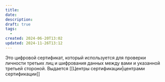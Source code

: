 ```yaml
---
title: 
date: 
description: 
draft: true
tags:
  - 
created: 2024-06-20T13:02
updated: 2024-11-26T13:12
---
```

Это цифровой сертификат, который используется для проверки личности третьих лиц и шифрования данных между вами и указанной третьей стороной.
Выдается [[Центры сертификации|центрами сертификации]]